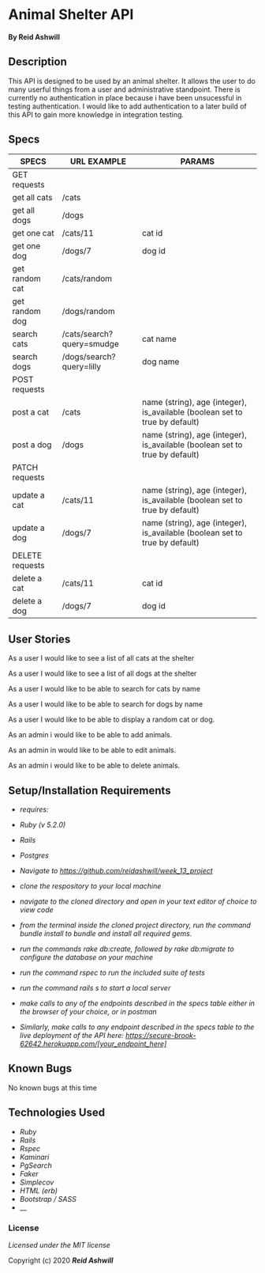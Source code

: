 # Animal Shelter API


#### By Reid Ashwill 

## Description
This API is designed to be used by an animal shelter.  It allows the user to do many userful things from a user and administrative standpoint.  There is currently no authentication in place because i have been unsucessful in testing authentication.  I would like to add authentication to a later build of this API to gain more knowledge in integration testing.

## Specs

| SPECS           | URL EXAMPLE               | PARAMS                                                                      |
|-----------------|---------------------------|-----------------------------------------------------------------------------|
| GET requests    |                           |                                                                             |
| get all cats    | /cats                     |                                                                             |
| get all dogs    | /dogs                     |                                                                             |
| get one cat     | /cats/11                  | cat id                                                                      |
| get one dog     | /dogs/7                   | dog id                                                                      |
| get random cat  | /cats/random              |                                                                             |
| get random dog  | /dogs/random              |                                                                             |
| search cats     | /cats/search?query=smudge | cat name                                                                    |
| search dogs     | /dogs/search?query=lilly  | dog name                                                                    |
| POST requests   |                           |                                                                             |
| post a cat      | /cats                     | name (string), age (integer), is_available (boolean set to true by default) |
| post a dog      | /dogs                     | name (string), age (integer), is_available (boolean set to true by default) |
| PATCH requests  |                           |                                                                             |
| update a cat    | /cats/11                  | name (string), age (integer), is_available (boolean set to true by default) |
| update a dog    | /dogs/7                   | name (string), age (integer), is_available (boolean set to true by default) |
| DELETE requests |                           |                                                                             |
| delete a cat    | /cats/11                  | cat id                                                                      |
| delete a dog    | /dogs/7                   | dog id                                                                      |


## User Stories

As a user I would like to see a list of all cats at the shelter

As a user I would like to see a list of all dogs at the shelter

As a user I would like to be able to search for cats by name

As a user I would like to be able to search for dogs by name

As a user I would like to be able to display a random cat or dog.

As an admin i would like to be able to add animals.

As an admin in would like to be able to edit animals.

As an admin i would like to be able to delete animals.


## Setup/Installation Requirements
* _requires:_

* _Ruby (v 5.2.0)_
* _Rails_
* _Postgres_


* _Navigate to https://github.com/reidashwill/week_13_project_
* _clone the respository to your local machine_
* _navigate to the cloned directory and open in your text editor of choice to view code_

* _from the terminal inside the cloned project directory, run the command bundle install to bundle and install all required gems._
* _run the commands rake db:create, followed by rake db:migrate to configure the database on your machine_
* _run the command rspec to run the included suite of tests_
* _run the command rails s to start a local server_
* _make calls to any of the endpoints described in the specs table either in the browser of your choice, or in postman_



* _Similarly, make calls to any endpoint described in the specs table to the live deployment of the API here: https://secure-brook-62642.herokuapp.com/[your_endpoint_here]_



## Known Bugs
No known bugs at this time


## Technologies Used

* _Ruby_
* _Rails_
* _Rspec_
* _Kaminari_
* _PgSearch_
* _Faker_
* _Simplecov_
* _HTML (erb)_
* _Bootstrap / SASS_
* __

### License

*Licensed under the MIT license*

Copyright (c) 2020 **_Reid Ashwill_**
